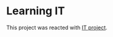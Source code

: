 # Learning IT

This project was reacted with [IT project](https://kaleidoscopic-pika-d1f7d3.netlify.app/).



